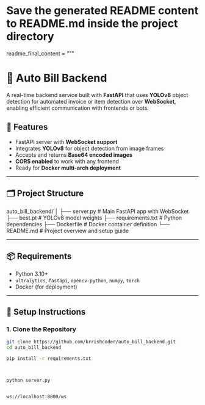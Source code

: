 # Save the generated README content to README.md inside the project directory

readme_final_content = """
# 🧾 Auto Bill Backend

A real-time backend service built with **FastAPI** that uses **YOLOv8** object detection for automated invoice or item detection over **WebSocket**, enabling efficient communication with frontends or bots.

## 🚀 Features

- FastAPI server with **WebSocket support**
- Integrates **YOLOv8** for object detection from image frames
- Accepts and returns **Base64 encoded images**
- **CORS enabled** to work with any frontend
- Ready for **Docker multi-arch deployment**

---

## 🗂️ Project Structure

auto_bill_backend/
│
├── server.py # Main FastAPI app with WebSocket
├── best.pt # YOLOv8 model weights
├── requirements.txt # Python dependencies
├── Dockerfile # Docker container definition
└── README.md # Project overview and setup guide

---

## 📦 Requirements

- Python 3.10+
- `ultralytics`, `fastapi`, `opencv-python`, `numpy`, `torch`
- Docker (for deployment)

---

## 🔧 Setup Instructions

### 1. Clone the Repository

```bash
git clone https://github.com/krrishcoder/auto_bill_backend.git
cd auto_bill_backend

pip install -r requirements.txt



python server.py


ws://localhost:8000/ws


